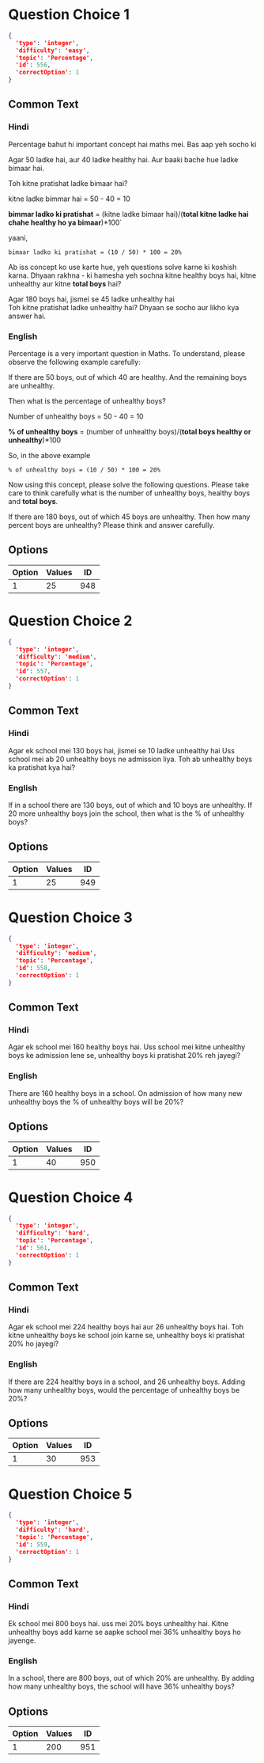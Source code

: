 
# Question Choice 1
```json
{
  'type': 'integer',
  'difficulty': 'easy',
  'topic': 'Percentage',
  'id': 556,
  'correctOption': 1
}
```

## Common Text

### Hindi
Percentage bahut hi important concept hai maths mei. Bas aap yeh socho ki

Agar 50 ladke hai, aur
40 ladke healthy hai.
Aur baaki bache hue ladke bimaar hai.

Toh kitne pratishat ladke bimaar hai?

kitne ladke bimmar hai = 50  - 40 = 10

**bimmar ladko ki pratishat** = (kitne ladke bimaar hai)/(**total kitne ladke hai chahe healthy ho ya bimaar**)*100`

yaani,

```
bimaar ladko ki pratishat = (10 / 50) * 100 = 20%
```
Ab iss concept ko use karte hue, yeh questions solve karne ki koshish karna. Dhyaan rakhna - ki hamesha yeh sochna kitne healthy boys hai, kitne unhealthy aur kitne **total boys** hai?

Agar 180 boys hai, jismei se
45 ladke unhealthy hai    
Toh kitne pratishat ladke unhealthy hai?
Dhyaan se socho aur likho kya answer hai.


### English
Percentage is a very important question in Maths. To understand, please observe the following example carefully:

If there are 50 boys, out of which 40 are healthy.
And the remaining boys are unhealthy.

Then what is the percentage of unhealthy boys?

Number of unhealthy boys = 50 - 40 = 10

**% of unhealthy boys** = (number of unhealthy boys)/(**total boys healthy or unhealthy**)*100

So, in the above example

```
% of unhealthy boys = (10 / 50) * 100 = 20%
```
Now using this concept, please solve the following questions. Please take care to think carefully what is the number of unhealthy boys, healthy boys and **total boys**.

If there are 180 boys, out of which
45 boys are unhealthy.
Then how many percent boys are unhealthy?
Please think and answer carefully.


## Options
| Option | Values | ID |
|:---|:---|:---:|
| 1 | 25 | 948 |

# Question Choice 2
```json
{
  'type': 'integer',
  'difficulty': 'medium',
  'topic': 'Percentage',
  'id': 557,
  'correctOption': 1
}
```

## Common Text

### Hindi
Agar ek school mei 130 boys hai,
jismei se 10 ladke unhealthy hai
Uss school mei ab 20 unhealthy boys ne
admission liya. Toh ab unhealthy boys ka
pratishat kya hai?


### English
If in a school there are 130 boys, out of which
and 10 boys are unhealthy.
If 20 more unhealthy boys join the school,
then what is the % of unhealthy boys?


## Options
| Option | Values | ID |
|:---|:---|:---:|
| 1 | 25 | 949 |

# Question Choice 3
```json
{
  'type': 'integer',
  'difficulty': 'medium',
  'topic': 'Percentage',
  'id': 558,
  'correctOption': 1
}
```

## Common Text

### Hindi
Agar ek school mei 160 healthy boys hai.
Uss school mei kitne unhealthy boys
ke admission lene se, unhealthy boys ki
pratishat 20% reh jayegi?


### English
There are 160 healthy boys in a school.
On admission of how many new unhealthy boys
the % of unhealthy boys will be 20%?


## Options
| Option | Values | ID |
|:---|:---|:---:|
| 1 | 40 | 950 |

# Question Choice 4
```json
{
  'type': 'integer',
  'difficulty': 'hard',
  'topic': 'Percentage',
  'id': 561,
  'correctOption': 1
}
```

## Common Text

### Hindi
Agar ek school mei 224 healthy boys hai
aur 26 unhealthy boys hai.
Toh kitne unhealthy boys ke school join
karne se, unhealthy boys ki
pratishat 20% ho jayegi?


### English
If there are 224 healthy boys in a school, 
and 26 unhealthy boys.
Adding how many unhealthy boys, 
would the percentage of unhealthy boys be 20%?


## Options
| Option | Values | ID |
|:---|:---|:---:|
| 1 | 30 | 953 |

# Question Choice 5
```json
{
  'type': 'integer',
  'difficulty': 'hard',
  'topic': 'Percentage',
  'id': 559,
  'correctOption': 1
}
```

## Common Text

### Hindi
Ek school mei 800 boys hai.
uss mei 20% boys unhealthy hai.
Kitne unhealthy boys add karne se
aapke school mei 36% unhealthy boys
ho jayenge.


### English
In a school, there are 800 boys,
out of which 20% are unhealthy.
By adding how many unhealthy boys,
the school will have 36% unhealthy boys?


## Options
| Option | Values | ID |
|:---|:---|:---:|
| 1 | 200 | 951 |
